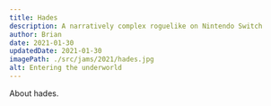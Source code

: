 ```yaml
---
title: Hades
description: A narratively complex roguelike on Nintendo Switch
author: Brian
date: 2021-01-30
updatedDate: 2021-01-30
imagePath: ./src/jams/2021/hades.jpg
alt: Entering the underworld
---
```


About hades.